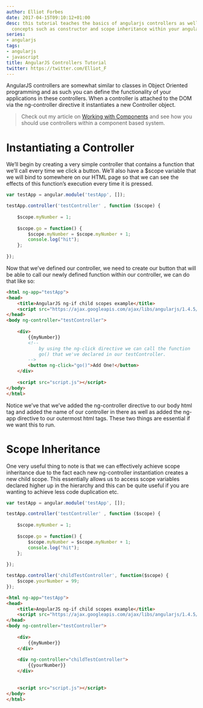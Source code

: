 ```yaml
---
author: Elliot Forbes
date: 2017-04-15T09:10:12+01:00
desc: this tutorial teaches the basics of angularjs controllers as well as introducing
  concepts such as constructor and scope inheritance within your angularjs application
series:
- angularjs
tags:
- angularjs
- javascript
title: AngularJS Controllers Tutorial
twitter: https://twitter.com/Elliot_F
---
```


<p>AngularJS controllers are somewhat similar to classes in Object Oriented programming and as such you can define the functionality of your applications in these controllers. When a controller is attached to the DOM via the ng-controller directive it instantiates a new Controller object.</p>

> Check out my article on <a href="/javascript/angularjs/working-with-angularjs-component-applications/">Working with Components</a> and see how you should use controllers within a component based system.

# Instantiating a Controller

We’ll begin by creating a very simple controller that contains a function that we’ll call every time we click a button. We’ll also have a $scope variable that we will bind to somewhere on our HTML page so that we can see the effects of this function’s execution every time it is pressed.

```js
var testApp = angular.module('testApp', []);

testApp.controller('testController' , function ($scope) {
    
    $scope.myNumber = 1;
    
    $scope.go = function() {
        $scope.myNumber = $scope.myNumber + 1;
        console.log("hit");
    };
    
});
```

<p>Now that we’ve defined our controller, we need to create our button that will be able to call our newly defined function within our controller, we can do that like so:</p>

```html
<html ng-app="testApp">
<head>
    <title>AngularJS ng-if child scopes example</title>
    <script src="https://ajax.googleapis.com/ajax/libs/angularjs/1.4.5/angular.min.js"></script>
</head>
<body ng-controller="testController">
    
    <div>
        {{myNumber}}
        <!--
            by using the ng-click directive we can call the function 
            go() that we've declared in our testController.
        -->
        <button ng-click="go()">Add One!</button>
    </div>
    
    <script src="script.js"></script>
</body>
</html>
```

<p>Notice we’ve that we’ve added the ng-controller directive to our body html tag and added the name of our controller in there as well as added the ng-app directive to our outermost html tags. These two things are essential if we want this to run.</p>

# Scope Inheritance

<p>One very useful thing to note is that we can effectively achieve scope inheritance due to the fact each new ng-controller instantiation creates a new child scope. This essentially allows us to access scope variables declared higher up in the hierarchy and this can be quite useful if you are wanting to achieve less code duplication etc.</p>

```js
var testApp = angular.module('testApp', []);

testApp.controller('testController' , function ($scope) {
    
    $scope.myNumber = 1;
    
    $scope.go = function() {
        $scope.myNumber = $scope.myNumber + 1;
        console.log("hit");
    };
    
});

testApp.controller('childTestController', function($scope) {
    $scope.yourNumber = 99;
});
```

```html
<html ng-app="testApp">
<head>
    <title>AngularJS ng-if child scopes example</title>
    <script src="https://ajax.googleapis.com/ajax/libs/angularjs/1.4.5/angular.min.js"></script>
</head>
<body ng-controller="testController">
    
    <div>
        {{myNumber}}
    </div>
    
    <div ng-controller="childTestController">
        {{yourNumber}}
    </div>
    
    
    <script src="script.js"></script>
</body>
</html>
```